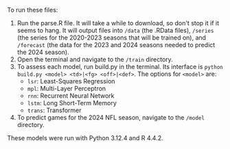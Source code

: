 To run these files:

1. Run the parse.R file. It will take a while to download, so don't stop it if it seems to hang. It will output files into ```/data``` (the .RData files), ```/series``` (the series for the 2020-2023 seasons that will be trained on), and ```/forecast``` (the data for the 2023 and 2024 seasons needed to predict the 2024 season).
1. Open the terminal and navigate to the ```/train``` directory.
1. To assess each model, run build.py in the terminal. Its interface is ```python build.py <model> <td>|<fg> <off>|<def>```. The options for ```<model>``` are:
    - ```lsr```: Least-Squares Regression
    - ```mpl```: Multi-Layer Perceptron
    - ```rnn```: Recurrent Neural Network
    - ```lstm```: Long Short-Term Memory
    - ```trans```: Transformer
1. To predict games for the 2024 NFL season, navigate to the ```/model``` directory.

These models were run with Python 3.12.4 and R 4.4.2.

